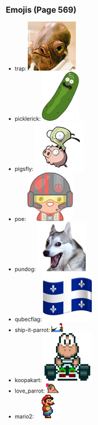 
## Emojis (Page 569)

* trap: ![trap](output/trap.png)
* picklerick: ![picklerick](output/picklerick.png)
* pigsfly: ![pigsfly](output/pigsfly.jpg)
* poe: ![poe](output/poe.png)
* pundog: ![pundog](output/pundog.png)
* qubecflag: ![qubecflag](output/qubecflag.png)
* ship-it-parrot: ![ship-it-parrot](output/ship-it-parrot.gif)
* koopakart: ![koopakart](output/koopakart.gif)
* love_parrot: ![love_parrot](output/love_parrot.gif)
* mario2: ![mario2](output/mario2.gif)
